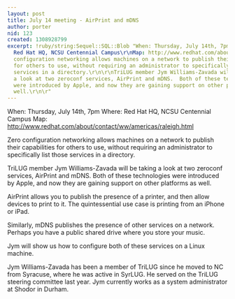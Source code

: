 ```yaml
---
layout: post
title: July 14 meeting - AirPrint and mDNS
author: porter
nid: 123
created: 1308928799
excerpt: !ruby/string:Sequel::SQL::Blob "When: Thursday, July 14th, 7pm\r\nWhere:
  Red Hat HQ, NCSU Centennial Campus\r\nMap: http://www.redhat.com/about/contact/ww/americas/raleigh.html\r\n\r\nZero
  configuration networking allows machines on a network to publish their capabilities
  for others to use, without requiring an administrator to specifically list those
  services in a directory.\r\n\r\nTriLUG member Jym Williams-Zavada will be taking
  a look at two zeroconf services, AirPrint and mDNS.  Both of these technologies
  were introduced by Apple, and now they are gaining support on other platforms as
  well.\r\n\r"
---
```

When: Thursday, July 14th, 7pm
Where: Red Hat HQ, NCSU Centennial Campus
Map: http://www.redhat.com/about/contact/ww/americas/raleigh.html

Zero configuration networking allows machines on a network to publish their capabilities for others to use, without requiring an administrator to specifically list those services in a directory.

TriLUG member Jym Williams-Zavada will be taking a look at two zeroconf services, AirPrint and mDNS.  Both of these technologies were introduced by Apple, and now they are gaining support on other platforms as well.

AirPrint allows you to publish the presence of a printer, and then allow devices to print to it.  The quintessential use case is printing from an iPhone or iPad.

Similarly, mDNS publishes the presence of other services on a network.  Perhaps you have a public shared drive where you store your music.

Jym will show us how to configure both of these services on a Linux machine.

Jym Williams-Zavada has been a member of TriLUG since he moved to NC from Syracuse, where he was active in SyrLUG.  He served on the TriLUG steering committee last year.  Jym currently works as a system administrator at Shodor in Durham.
